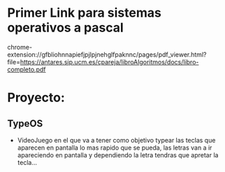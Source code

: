 # Primer Link para sistemas operativos a pascal
chrome-extension://gfbliohnnapiefjpjlpjnehglfpaknnc/pages/pdf_viewer.html?file=https://antares.sip.ucm.es/cpareja/libroAlgoritmos/docs/libro-completo.pdf


# Proyecto:
## TypeOS
- VideoJuego en el que va a tener como objetivo typear las teclas que aparecen en pantalla lo mas rapido que se pueda, las letras van a ir apareciendo en pantalla y dependiendo la letra tendras que apretar la tecla...

















































































